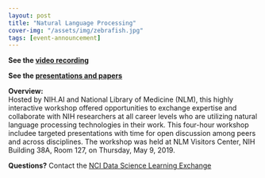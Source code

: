 ```yaml
---
layout: post
title: "Natural Language Processing"
cover-img: "/assets/img/zebrafish.jpg"
tags: [event-announcement]
---
```



**See the [video recording](https://cbiit.webex.com/cbiit/ldr.php?RCID=4c707137da66fb8658db594791b06b07)**

**See the [presentations and papers](https://ncihub.org/groups/nihai/seminars/nlp)**

**Overview:**  
Hosted by NIH.AI and National Library of Medicine (NLM), this highly interactive workshop offered opportunities to exchange expertise and collaborate with NIH researchers at all career levels who are utilizing natural language processing technologies in their work. This four-hour workshop includee targeted presentations with time for open discussion among peers and across disciplines. The workshop was held at NLM Visitors Center, NIH Building 38A, Room 127, on Thursday, May 9, 2019.

**Questions?** Contact the [NCI Data Science Learning Exchange](mailto:NCIDataScienceLearningExchange@mail.nih.gov)
